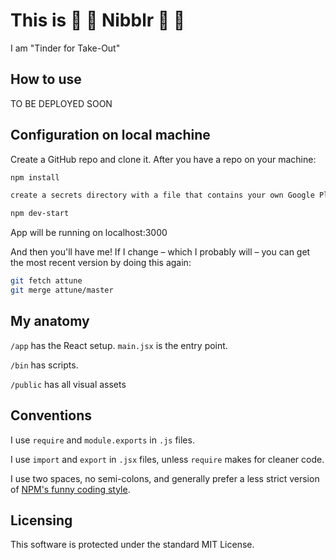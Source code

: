# This is 🍜 🍕 Nibblr 🌮 🍔


I am "Tinder for Take-Out"

## How to use

TO BE DEPLOYED SOON

## Configuration on local machine

Create a GitHub repo and clone it. After you have a repo on your machine:

```sh
npm install

create a secrets directory with a file that contains your own Google Places and Clarifai API keys

npm dev-start
```

App will be running on localhost:3000

And then you'll have me! If I change – which I probably will – you can get the most recent
version by doing this again:

```sh
git fetch attune
git merge attune/master
```

## My anatomy

`/app` has the React setup. `main.jsx` is the entry point.

`/bin` has scripts.

`/public` has all visual assets

## Conventions

I use `require` and `module.exports` in `.js` files.

I use `import` and `export` in `.jsx` files, unless `require` makes for cleaner code.

I use two spaces, no semi-colons, and generally prefer a less strict version of
[NPM's funny coding style](https://docs.npmjs.com/misc/coding-style).

## Licensing
This software is protected under the standard MIT License.
